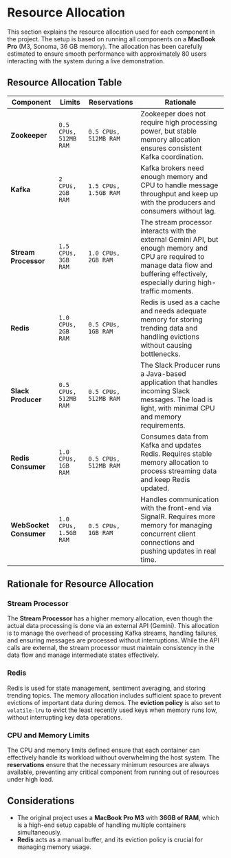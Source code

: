# Resource Allocation

This section explains the resource allocation used for each component in the project. The setup is based on running all components on a **MacBook Pro** (M3, Sonoma, 36 GB memory). The allocation has been carefully estimated to ensure smooth performance with approximately 80 users interacting with the system during a live demonstration.

## Resource Allocation Table

| Component          | Limits                  | Reservations            | Rationale |
| ------------------ | ----------------------- | ----------------------- | --------- |
| **Zookeeper**      | `0.5 CPUs, 512MB RAM`   | `0.5 CPUs, 512MB RAM`   | Zookeeper does not require high processing power, but stable memory allocation ensures consistent Kafka coordination. |
| **Kafka**          | `2 CPUs, 2GB RAM`       | `1.5 CPUs, 1.5GB RAM`   | Kafka brokers need enough memory and CPU to handle message throughput and keep up with the producers and consumers without lag. |
| **Stream Processor** | `1.5 CPUs, 3GB RAM`     | `1.0 CPUs, 2GB RAM`     | The stream processor interacts with the external Gemini API, but enough memory and CPU are required to manage data flow and buffering effectively, especially during high-traffic moments. |
| **Redis**          | `1.0 CPUs, 2GB RAM`     | `0.5 CPUs, 1GB RAM`     | Redis is used as a cache and needs adequate memory for storing trending data and handling evictions without causing bottlenecks. |
| **Slack Producer** | `0.5 CPUs, 512MB RAM`   | `0.5 CPUs, 512MB RAM`   | The Slack Producer runs a Java-based application that handles incoming Slack messages. The load is light, with minimal CPU and memory requirements. |
| **Redis Consumer** | `1.0 CPUs, 1GB RAM`     | `0.5 CPUs, 512MB RAM`   | Consumes data from Kafka and updates Redis. Requires stable memory allocation to process streaming data and keep Redis updated. |
| **WebSocket Consumer** | `1.0 CPUs, 1.5GB RAM`  | `0.5 CPUs, 1GB RAM`     | Handles communication with the front-end via SignalR. Requires more memory for managing concurrent client connections and pushing updates in real time. |

## Rationale for Resource Allocation

### Stream Processor
The **Stream Processor** has a higher memory allocation, even though the actual data processing is done via an external API (Gemini). This allocation is to manage the overhead of processing Kafka streams, handling failures, and ensuring messages are processed without interruptions. While the API calls are external, the stream processor must maintain consistency in the data flow and manage intermediate states effectively.

### Redis
Redis is used for state management, sentiment averaging, and storing trending topics. The memory allocation includes sufficient space to prevent evictions of important data during demos. The **eviction policy** is also set to `volatile-lru` to evict the least recently used keys when memory runs low, without interrupting key data operations.

### CPU and Memory Limits
The CPU and memory limits defined ensure that each container can effectively handle its workload without overwhelming the host system. The **reservations** ensure that the necessary minimum resources are always available, preventing any critical component from running out of resources under high load.

## Considerations
- The original project uses a **MacBook Pro M3** with **36GB of RAM**, which is a high-end setup capable of handling multiple containers simultaneously.
- **Redis** acts as a manual buffer, and its eviction policy is crucial for managing memory usage.
